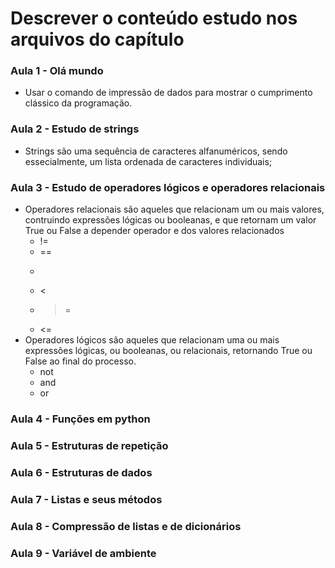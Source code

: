 # Descrever o conteúdo estudo nos arquivos do capítulo


### Aula 1 - Olá mundo
- Usar o comando de impressão de dados para mostrar o cumprimento clássico da programação.

### Aula 2 - Estudo de strings
- Strings são uma sequência de caracteres alfanuméricos, sendo essecialmente, um lista ordenada de caracteres individuais;


### Aula 3 - Estudo de operadores lógicos e operadores relacionais
- Operadores relacionais são aqueles que relacionam um ou mais valores, contruindo expressões lógicas ou booleanas, e que retornam um valor True ou False a depender operador e dos valores relacionados
    - !=
    - ==
    - >
    - <
    - >=
    - <=
- Operadores lógicos são aqueles que relacionam uma ou mais expressões lógicas, ou booleanas, ou relacionais, retornando True ou False ao final do processo.
    - not
    - and
    - or


### Aula 4 - Funções em python



### Aula 5 - Estruturas de repetição


### Aula 6 - Estruturas de dados


### Aula 7 - Listas e seus métodos


### Aula 8 - Compressão de listas e de dicionários


### Aula 9 - Variável de ambiente

